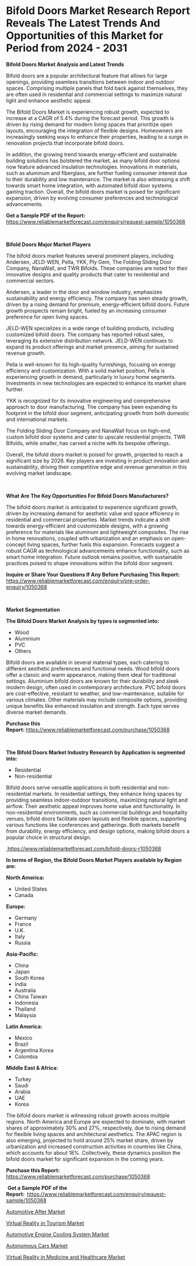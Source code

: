 <p><h1>Bifold Doors Market Research Report Reveals The Latest Trends And Opportunities of this Market for Period from 2024 - 2031</h1></p><p><strong>Bifold Doors Market Analysis and Latest Trends</strong></p>
<p><p>Bifold doors are a popular architectural feature that allows for large openings, providing seamless transitions between indoor and outdoor spaces. Comprising multiple panels that fold back against themselves, they are often used in residential and commercial settings to maximize natural light and enhance aesthetic appeal.</p><p>The Bifold Doors Market is experiencing robust growth, expected to increase at a CAGR of 5.4% during the forecast period. This growth is driven by rising demand for modern living spaces that prioritize open layouts, encouraging the integration of flexible designs. Homeowners are increasingly seeking ways to enhance their properties, leading to a surge in renovation projects that incorporate bifold doors.</p><p>In addition, the growing trend towards energy-efficient and sustainable building solutions has bolstered the market, as many bifold door options now feature advanced insulation technologies. Innovations in materials, such as aluminum and fiberglass, are further fueling consumer interest due to their durability and low maintenance. The market is also witnessing a shift towards smart home integration, with automated bifold door systems gaining traction. Overall, the bifold doors market is poised for significant expansion, driven by evolving consumer preferences and technological advancements.</p></p>
<p><strong>Get a Sample PDF of the Report:&nbsp;</strong> <a href="https://www.reliablemarketforecast.com/enquiry/request-sample/1050368?utm_campaign=1108&utm_medium=2&utm_source=Github&utm_content=ia&utm_term=15112024&utm_id=bifold-doors">https://www.reliablemarketforecast.com/enquiry/request-sample/1050368</a></p>
<p>&nbsp;</p>
<p><strong>Bifold Doors Major Market Players</strong></p>
<p><p>The bifold doors market features several prominent players, including Andersen, JELD-WEN, Pella, YKK, Ply Gem, The Folding Sliding Door Company, NanaWall, and TWR Bifolds. These companies are noted for their innovative designs and quality products that cater to residential and commercial sectors.</p><p>Andersen, a leader in the door and window industry, emphasizes sustainability and energy efficiency. The company has seen steady growth, driven by a rising demand for premium, energy-efficient bifold doors. Future growth prospects remain bright, fueled by an increasing consumer preference for open living spaces.</p><p>JELD-WEN specializes in a wide range of building products, including customized bifold doors. The company has reported robust sales, leveraging its extensive distribution network. JELD-WEN continues to expand its product offerings and market presence, aiming for sustained revenue growth.</p><p>Pella is well-known for its high-quality furnishings, focusing on energy efficiency and customization. With a solid market position, Pella is experiencing growth in demand, particularly in luxury home segments. Investments in new technologies are expected to enhance its market share further.</p><p>YKK is recognized for its innovative engineering and comprehensive approach to door manufacturing. The company has been expanding its footprint in the bifold door segment, anticipating growth from both domestic and international markets.</p><p>The Folding Sliding Door Company and NanaWall focus on high-end, custom bifold door systems and cater to upscale residential projects. TWR Bifolds, while smaller, has carved a niche with its bespoke offerings.</p><p>Overall, the bifold doors market is poised for growth, projected to reach a significant size by 2026. Key players are investing in product innovation and sustainability, driving their competitive edge and revenue generation in this evolving market landscape.</p></p>
<p>&nbsp;</p>
<p><strong>What Are The Key Opportunities For Bifold Doors Manufacturers?</strong></p>
<p><p>The bifold doors market is anticipated to experience significant growth, driven by increasing demand for aesthetic value and space efficiency in residential and commercial properties. Market trends indicate a shift towards energy-efficient and customizable designs, with a growing preference for materials like aluminum and lightweight composites. The rise in home renovations, coupled with urbanization and an emphasis on open-concept living spaces, further fuels this expansion. Forecasts suggest a robust CAGR as technological advancements enhance functionality, such as smart home integration. Future outlook remains positive, with sustainable practices poised to shape innovations within the bifold door segment.</p></p>
<p><strong>Inquire or Share Your Questions If Any Before Purchasing This Report:</strong> <a href="https://www.reliablemarketforecast.com/enquiry/pre-order-enquiry/1050368?utm_campaign=1108&utm_medium=2&utm_source=Github&utm_content=ia&utm_term=15112024&utm_id=bifold-doors">https://www.reliablemarketforecast.com/enquiry/pre-order-enquiry/1050368</a></p>
<p>&nbsp;</p>
<p><strong>Market Segmentation</strong></p>
<p><strong>The Bifold Doors Market Analysis by types is segmented into:</strong></p>
<p><ul><li>Wood</li><li>Aluminium</li><li>PVC</li><li>Others</li></ul></p>
<p><p>Bifold doors are available in several material types, each catering to different aesthetic preferences and functional needs. Wood bifold doors offer a classic and warm appearance, making them ideal for traditional settings. Aluminium bifold doors are known for their durability and sleek modern design, often used in contemporary architecture. PVC bifold doors are cost-effective, resistant to weather, and low-maintenance, suitable for various climates. Other materials may include composite options, providing unique benefits like enhanced insulation and strength. Each type serves diverse market demands.</p></p>
<p><strong>Purchase this Report:&nbsp;</strong><a href="https://www.reliablemarketforecast.com/purchase/1050368?utm_campaign=1108&utm_medium=2&utm_source=Github&utm_content=ia&utm_term=15112024&utm_id=bifold-doors">https://www.reliablemarketforecast.com/purchase/1050368</a></p>
<p>&nbsp;</p>
<p><strong>The Bifold Doors Market Industry Research by Application is segmented into:</strong></p>
<p><ul><li>Residential</li><li>Non-residential</li></ul></p>
<p><p>Bifold doors serve versatile applications in both residential and non-residential markets. In residential settings, they enhance living spaces by providing seamless indoor-outdoor transitions, maximizing natural light and airflow. Their aesthetic appeal improves home value and functionality. In non-residential environments, such as commercial buildings and hospitality venues, bifold doors facilitate open layouts and flexible spaces, supporting various functions like conferences and gatherings. Both markets benefit from durability, energy efficiency, and design options, making bifold doors a popular choice in structural design.</p></p>
<p><a href="https://www.reliablemarketforecast.com/bifold-doors-r1050368?utm_campaign=1108&utm_medium=2&utm_source=Github&utm_content=ia&utm_term=15112024&utm_id=bifold-doors">&nbsp;https://www.reliablemarketforecast.com/bifold-doors-r1050368</a></p>
<p><strong>In terms of Region, the Bifold Doors Market Players available by Region are:</strong></p>
<p>
    <p> <strong> North America: </strong>
        <ul>
            <li>United States</li>
            <li>Canada</li>
        </ul>
        </p> 
    <p> <strong> Europe: </strong>
        <ul>
            <li>Germany</li>
            <li>France</li>
            <li>U.K.</li>
            <li>Italy</li>
            <li>Russia</li>
        </ul>
        </p> 
    <p> <strong> Asia-Pacific: </strong>
        <ul>
            <li>China</li>
            <li>Japan</li>
            <li>South Korea</li>
            <li>India</li>
            <li>Australia</li>
            <li>China Taiwan</li>
            <li>Indonesia</li>
            <li>Thailand</li>
            <li>Malaysia</li>
        </ul>
        </p> 
    <p> <strong> Latin America: </strong>
        <ul>
            <li>Mexico</li>
            <li>Brazil</li>
            <li>Argentina Korea</li>
            <li>Colombia</li>
        </ul>
        </p> 
    <p> <strong> Middle East & Africa: </strong>
        <ul>
            <li>Turkey</li>
            <li>Saudi</li>
            <li>Arabia</li>
            <li>UAE</li>
            <li>Korea</li>
        </ul>
    </p>
    </p>
<p><p>The bifold doors market is witnessing robust growth across multiple regions. North America and Europe are expected to dominate, with market shares of approximately 30% and 27%, respectively, due to rising demand for flexible living spaces and architectural aesthetics. The APAC region is also emerging, projected to hold around 25% market share, driven by urbanization and increased construction activities in countries like China, which accounts for about 18%. Collectively, these dynamics position the bifold doors market for significant expansion in the coming years.</p></p>
<p><strong>Purchase this Report: </strong><a href="https://www.reliablemarketforecast.com/purchase/1050368?utm_campaign=1108&utm_medium=2&utm_source=Github&utm_content=ia&utm_term=15112024&utm_id=bifold-doors">https://www.reliablemarketforecast.com/purchase/1050368</a></p>
<p>&nbsp;<strong>Get a Sample PDF of the Report:&nbsp;&nbsp;</strong><a href="https://www.reliablemarketforecast.com/enquiry/request-sample/1050368?utm_campaign=1108&utm_medium=2&utm_source=Github&utm_content=ia&utm_term=15112024&utm_id=bifold-doors">https://www.reliablemarketforecast.com/enquiry/request-sample/1050368</a></p>
<p><strong></strong></p>
<p><p><a href="https://www.linkedin.com/pulse/global-automotive-after-industry-analysis-share-growth-trends-iqkjc?utm_campaign=1108&utm_medium=2&utm_source=Github&utm_content=ia&utm_term=15112024&utm_id=bifold-doors">Automotive After Market</a></p><p><a href="https://issuu.com/reportprime-2/docs/virtual-reality-in-tourism-market-s_7521a2f13f338f?utm_campaign=1108&utm_medium=2&utm_source=Github&utm_content=ia&utm_term=15112024&utm_id=bifold-doors">Virtual Reality in Tourism Market</a></p><p><a href="https://www.linkedin.com/pulse/automotive-engine-cooling-system-market-consolidation-impact-structure-87uie?utm_campaign=1108&utm_medium=2&utm_source=Github&utm_content=ia&utm_term=15112024&utm_id=bifold-doors">Automotive Engine Cooling System Market</a></p><p><a href="https://www.linkedin.com/pulse/booming-autonomous-cars-market-sector-analysis-growth-projections-5nfce?utm_campaign=1108&utm_medium=2&utm_source=Github&utm_content=ia&utm_term=15112024&utm_id=bifold-doors">Autonomous Cars Market</a></p><p><a href="https://issuu.com/reportprime-2/docs/virtual-reality-in-medicine-and-hea_368bd3f2ed987f?utm_campaign=1108&utm_medium=2&utm_source=Github&utm_content=ia&utm_term=15112024&utm_id=bifold-doors">Virtual Reality in Medicine and Healthcare Market</a></p></p>